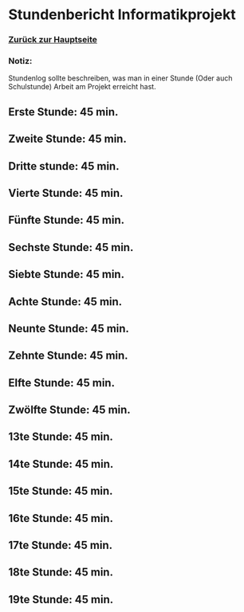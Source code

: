 # Stundenbericht Informatikprojekt

### [Zurück zur Hauptseite](https://github.com/Felixzed/InformatikProjektGreeps)

### Notiz:
Stundenlog sollte beschreiben, was man in einer Stunde (Oder auch Schulstunde) Arbeit am Projekt erreicht hast.

## Erste Stunde: 45 min.

## Zweite Stunde: 45 min.

## Dritte stunde: 45 min.

## Vierte Stunde: 45 min. 

## Fünfte Stunde: 45 min.

## Sechste Stunde: 45 min.

## Siebte Stunde: 45 min.

## Achte Stunde: 45 min.

## Neunte Stunde: 45 min.

## Zehnte Stunde: 45 min.

## Elfte Stunde: 45 min.

## Zwölfte Stunde: 45 min.

## 13te Stunde: 45 min.

## 14te Stunde: 45 min.

## 15te Stunde: 45 min.

## 16te Stunde: 45 min.

## 17te Stunde: 45 min.

## 18te Stunde: 45 min.

## 19te Stunde: 45 min.
